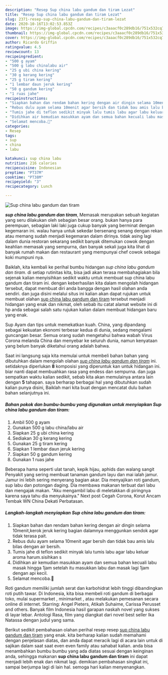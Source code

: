 ```yaml
---
description: "Resep Sup china labu gandum dan tiram Lezat"
title: "Resep Sup china labu gandum dan tiram Lezat"
slug: 2371-resep-sup-china-labu-gandum-dan-tiram-lezat
date: 2020-10-16T13:02:53.853Z
image: https://img-global.cpcdn.com/recipes/c3aaacf0c289db16/751x532cq70/sup-china-labu-gandum-dan-tiram-foto-resep-utama.jpg
thumbnail: https://img-global.cpcdn.com/recipes/c3aaacf0c289db16/751x532cq70/sup-china-labu-gandum-dan-tiram-foto-resep-utama.jpg
cover: https://img-global.cpcdn.com/recipes/c3aaacf0c289db16/751x532cq70/sup-china-labu-gandum-dan-tiram-foto-resep-utama.jpg
author: Ricardo Griffin
ratingvalue: 4.5
reviewcount: 13
recipeingredient:
- "500 g ayam"
- "500 g labu chinalabu air"
- "25 g ubi china kering"
- "30 g kerang kering"
- "25 g tiram kering"
- "1 lembar daun jeruk kering"
- "50 g gandum kering"
- "1 ruas jahe"
recipeinstructions:
- "Siapkan bahan dan rendam bahan kering dengan air dingin selama 10menit,kerok jeruk kering bagian dalamnya menggunkan sendok agar tidak terasa pait."
- "Rebus dulu ayam selama 10menit agar bersih dan tidak bau amis lalu bilas dengan air bersih."
- "Tumis jahe di teflon sedikit minyak lalu tumis labu agar labu keluar aroma harum.sisihkan s"
- "Didihkan air kemudian masukkan ayam dan semua bahan kecuali labu masak hingga 1jam setelah itu masukkan labu dan masak lagi 1jam dengan api kecil."
- "Selamat mencoba.💁"
categories:
- Resep
tags:
- sup
- china
- labu

katakunci: sup china labu 
nutrition: 216 calories
recipecuisine: Indonesian
preptime: "PT37M"
cooktime: "PT38M"
recipeyield: "3"
recipecategory: Lunch

---
```



![Sup china labu gandum dan tiram](https://img-global.cpcdn.com/recipes/c3aaacf0c289db16/751x532cq70/sup-china-labu-gandum-dan-tiram-foto-resep-utama.jpg)

<b><i>sup china labu gandum dan tiram</i></b>, Memasak merupakan sebuah kegiatan yang seru dilakukan oleh sebagian besar orang. bukan hanya para perempuan, sebagian laki laki juga cukup banyak yang berminat dengan kegemaran ini. walau hanya untuk sekedar bersenang senang dengan rekan atau memang sudah menjadi kegemaran dalam dirinya. tidak asing lagi dalam dunia restoran sekarang sedikit banyak ditemukan cowok dengan keahlian memasak yang sempurna, dan banyak sekali juga kita lihat di banyak rumah makan dan restaurant yang mempunyai chef cowok sebagai koki mumpuni nya.

Baiklah, kita kembali ke perihal bumbu hidangan <i>sup china labu gandum dan tiram</i>. di setiap rutinitas kita, bisa jadi akan terasa membahagiakan bila sejenak kalian menyisihkan sedikit waktu untuk membuat sup china labu gandum dan tiram ini. dengan keberhasilan kita dalam mengolah hidangan tersebut, dapat membuat diri anda bangga dengan hasil olahan anda sendiri. dan juga disini melalui situs ini kalian akan dapat rujukan untuk membuat olahan <u>sup china labu gandum dan tiram</u> tersebut menjadi hidangan yang enak dan nikmat, oleh sebab itu catat alamat website ini di hp anda sebagai salah satu rujukan kalian dalam membuat hidangan baru yang enak.

Sup Ayam dan tips untuk memekatkan kuah. China, yang dipandang sebagai kekuatan ekonomi terbesar kedua di dunia, sedang mengalami guncangan besar. Semua orang sudah mengetahui bahwa wabah Virus Corona melanda China dan menyebar ke seluruh dunia, namun kenyataan yang belum banyak diketahui orang adalah bahwa.


Saat ini langsung saja kita memulai untuk membeli bahan bahan yang dibutuhkan dalam mengolah olahan <u><i>sup china labu gandum dan tiram</i></u> ini. setidaknya diperlukan <b>8</b> komposisi yang diperuntuk kan untuk hidangan ini. biar nanti dapat membuahkan rasa yang endess dan sempurna. dan juga sempatkan waktu kalian sedikit, sebab kita akan memulainya antara lain dengan <b>5</b> tahapan. saya berharap berbagai hal yang dibutuhkan sudah kalian punya disini, Baiklah mari kita buat dengan mencatat dulu bahan bahan selanjutnya ini.

<!--inarticleads1-->

##### Bahan pokok dan bumbu-bumbu yang digunakan untuk menyiapkan Sup china labu gandum dan tiram:

1. Ambil 500 g ayam
1. Gunakan 500 g labu china/labu air
1. Siapkan 25 g ubi china kering
1. Sediakan 30 g kerang kering
1. Gunakan 25 g tiram kering
1. Siapkan 1 lembar daun jeruk kering
1. Siapkan 50 g gandum kering
1. Gunakan 1 ruas jahe


Beberapa hama seperti ulat tanah, kepik hijau, aphids dan walang sangit Penyakit yang sering membuat tanaman gandum layu dan mai ialah jamur. Jamur ini lebih sering menyerang bagian akar. Dia menyajikan roti gandum, sup labu dan potongan daging. Dia membawa makanan terbuat dari labu dan mengajak makan. &#34;Aku mengambil labu di meletakkan di piringnya karena saya tahu dia menyukainya.&#34; Next post Cegah Corona, Korut Ancam Tembak WN China Dekati Perbatasan. 

<!--inarticleads2-->

##### Langkah-langkah menyiapkan Sup china labu gandum dan tiram:

1. Siapkan bahan dan rendam bahan kering dengan air dingin selama 10menit,kerok jeruk kering bagian dalamnya menggunkan sendok agar tidak terasa pait.
1. Rebus dulu ayam selama 10menit agar bersih dan tidak bau amis lalu bilas dengan air bersih.
1. Tumis jahe di teflon sedikit minyak lalu tumis labu agar labu keluar aroma harum.sisihkan s
1. Didihkan air kemudian masukkan ayam dan semua bahan kecuali labu masak hingga 1jam setelah itu masukkan labu dan masak lagi 1jam dengan api kecil.
1. Selamat mencoba.💁


Roti gandum memiliki jumlah serat dan karbohidrat lebih tinggi dibandingkan roti putih tawar. Di Indonesia, kita bisa membeli roti gandum di berbagai toko, mulai supermarket , minimarket , atau melakukan pemesanan secara online di internet. Starring: Angel Pieters, Atikah Suhaime, Carissa Perusset and others. Banyak film Indonesia hasil garapan naskah novel yang sukses di layar lebar. Antologi Rasa, film yang diangkat dari novel best seller Ika Natassa dengan judul yang sama. 

Berikut sedikit pembahasan olahan perihal resep resep <u>sup china labu gandum dan tiram</u> yang enak. kita berharap kalian sudah memahami dengan penjelasan diatas, dan anda dapat meracik lagi di acara lain untuk di sajikan dalam saat saat even even family atau sahabat kalian. anda bisa menambahkan bumbu bumbu yang ada diatas sesuai dengan keinginan anda, sehingga makanan <b>sup china labu gandum dan tiram</b> ini dapat menjadi lebih enak dan nikmat lagi. demikian pembahasan singkat ini, sampai berjumpa lagi di lain hal. semoga hari kalian menyenangkan.
